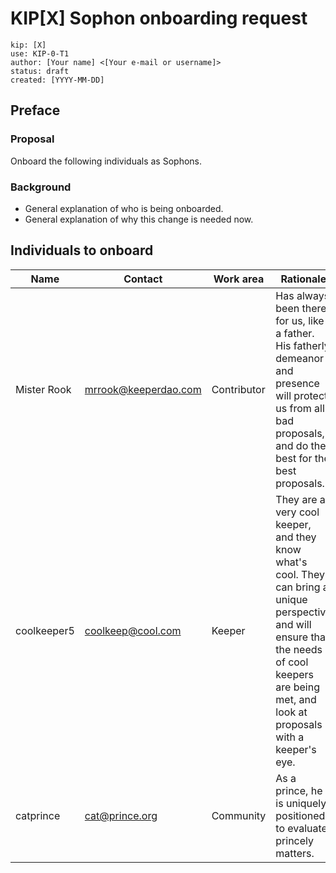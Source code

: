 # KIP[X] Sophon onboarding request

```
kip: [X]
use: KIP-0-T1
author: [Your name] <[Your e-mail or username]>
status: draft
created: [YYYY-MM-DD]
```

## Preface 

### Proposal

Onboard the following individuals as Sophons.

### Background

- General explanation of who is being onboarded. 
- General explanation of why this change is needed now.

## Individuals to onboard 

| Name             | Contact              | Work area    | Rationale
| ---------------- | -------------------- | ------------ | ------------
| Mister Rook      | mrrook@keeperdao.com | Contributor  | Has always been there for us, like a father. His fatherly demeanor and presence will protect us from all bad proposals, and do the best for the best proposals.
| coolkeeper5      | coolkeep@cool.com    | Keeper       | They are a very cool keeper, and they know what's cool. They can bring a unique perspective and will ensure that the needs of cool keepers are being met, and look at proposals with a keeper's eye.
| catprince        | cat@prince.org       | Community    | As a prince, he is uniquely positioned to evaluate princely matters.
